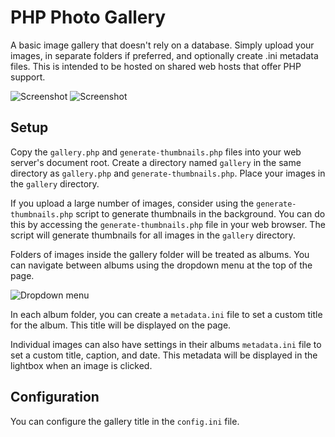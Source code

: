 # PHP Photo Gallery
A basic image gallery that doesn't rely on a database. Simply upload your images, in separate folders if preferred, and optionally create .ini metadata files. This is intended to be hosted on shared web hosts that offer PHP support.

![Screenshot](gallery.png)
![Screenshot](lightbox.png)

## Setup
Copy the `gallery.php` and `generate-thumbnails.php` files into your web server's document root.
Create a directory named `gallery` in the same directory as `gallery.php` and `generate-thumbnails.php`.
Place your images in the `gallery` directory.


If you upload a large number of images, consider using the `generate-thumbnails.php` script to generate thumbnails in the background. You can do this by accessing the `generate-thumbnails.php` file in your web browser. The script will generate thumbnails for all images in the `gallery` directory.

Folders of images inside the gallery folder will be treated as albums. You can navigate between albums using the dropdown menu at the top of the page.

![Dropdown menu](dropdown.png)

In each album folder, you can create a `metadata.ini` file to set a custom title for the album. This title will be displayed on the page.

Individual images can also have settings in their albums `metadata.ini` file to set a custom title, caption, and date. This metadata will be displayed in the lightbox when an image is clicked.

## Configuration
You can configure the gallery title in the `config.ini` file.
